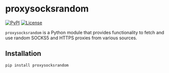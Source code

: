# proxysocksrandom

[![PyPI](https://img.shields.io/pypi/v/proxysocksrandom.svg)](https://pypi.org/project/proxysocksrandom/)
[![License](https://img.shields.io/pypi/l/proxysocksrandom.svg)](https://github.com/example/proxysocksrandom/blob/main/LICENSE)

`proxysocksrandom` is a Python module that provides functionality to fetch and use random SOCKS5 and HTTPS proxies from various sources.

## Installation

```
pip install proxysocksrandom
```

